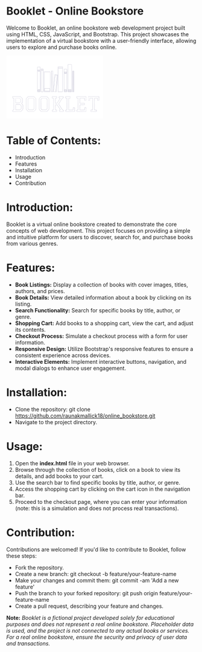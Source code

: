 # Booklet - Online Bookstore
Welcome to Booklet, an online bookstore web development project built using HTML, CSS, JavaScript, and Bootstrap. This project showcases the implementation of a virtual bookstore with a user-friendly interface, allowing users to explore and purchase books online.

![GitHub Logo](https://github.com/raunakmallick18/online_bookstore/blob/main/logo2.png)


# Table of Contents:
- Introduction
- Features
- Installation
- Usage
- Contribution

# Introduction:
Booklet is a virtual online bookstore created to demonstrate the core concepts of web development. This project focuses on providing a simple and intuitive platform for users to discover, search for, and purchase books from various genres.

# Features:
- **Book Listings:** Display a collection of books with cover images, titles, authors, and prices.
- **Book Details:** View detailed information about a book by clicking on its listing.
- **Search Functionality:** Search for specific books by title, author, or genre.
- **Shopping Cart:** Add books to a shopping cart, view the cart, and adjust its contents.
- **Checkout Process:** Simulate a checkout process with a form for user information.
- **Responsive Design:** Utilize Bootstrap's responsive features to ensure a consistent experience across devices.
- **Interactive Elements:** Implement interactive buttons, navigation, and modal dialogs to enhance user engagement.

# Installation:
- Clone the repository: git clone https://github.com/raunakmallick18/online_bookstore.git
- Navigate to the project directory.

# Usage:
1. Open the **index.html** file in your web browser.
2. Browse through the collection of books, click on a book to view its details, and add books to your cart.
3. Use the search bar to find specific books by title, author, or genre.
4. Access the shopping cart by clicking on the cart icon in the navigation bar.
5. Proceed to the checkout page, where you can enter your information (note: this is a simulation and does not process real transactions).

# Contribution:
Contributions are welcomed! If you'd like to contribute to Booklet, follow these steps:
- Fork the repository.
- Create a new branch: git checkout -b feature/your-feature-name
- Make your changes and commit them: git commit -am 'Add a new feature'
- Push the branch to your forked repository: git push origin feature/your-feature-name
- Create a pull request, describing your feature and changes.

**Note:** *Booklet is a fictional project developed solely for educational purposes and does not represent a real online bookstore. Placeholder data is used, and the project is not connected to any actual books or services. For a real online bookstore, ensure the security and privacy of user data and transactions.*
